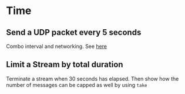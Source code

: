 # Time

## Send a UDP packet every 5 seconds

Combo interval and networking. See [here](https://github.com/tokio-rs/doc-push/issues/23#issuecomment-426477390)

## Limit a Stream by total duration

Terminate a stream when 30 seconds has elapsed. Then show how the number of
messages can be capped as well by using `take`

